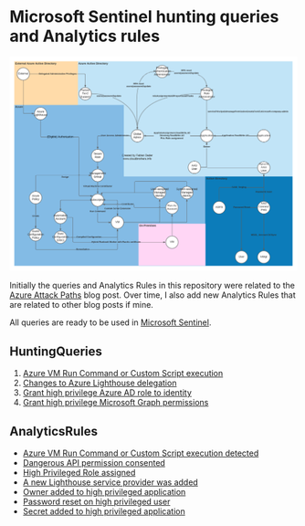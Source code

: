 # Microsoft Sentinel hunting queries and Analytics rules

![Azure Attack Paths](./images/AzureDominancePathsColor.png)

Initially the queries and Analytics Rules in this repository were related to the [Azure Attack Paths](https://cloudbrothers.info/en/azure-attack-paths/) blog post. Over time, I also add new Analytics Rules that are related to other blog posts if mine.

All queries are ready to be used in [Microsoft Sentinel](https://docs.microsoft.com/en-us/azure/sentinel/overview).

## HuntingQueries

1. [Azure VM Run Command or Custom Script execution](./HuntingQueries/AzureVMRunCommandorCustomScriptExecution.yaml)
1. [Changes to Azure Lighthouse delegation](./HuntingQueries/ChangesToAzureLighthouseDelegation.yaml)
1. [Grant high privilege Azure AD role to identity](./HuntingQueries/GrantHighPrivilegeAzureADRoleToIdentity.yaml)
1. [Grant high privilege Microsoft Graph permissions](./HuntingQueries/GrantHighPrivilegeMicrosoftGraphPermissions.yaml)

## AnalyticsRules

* [Azure VM Run Command or Custom Script execution detected](./AnalyticsRules/AzureVmRunCommandOrCustomScriptExecutionDetected.yaml)
* [Dangerous API permission consented](./AnalyticsRules/DangerousAPIPermissionConsented.yaml)
* [High Privileged Role assigned](./AnalyticsRules/HighPrivilegedRoleAssigned.yaml)
* [A new Lighthouse service provider was added](./AnalyticsRules/NewLighthouseServiceProviderWasAdded.yaml)
* [Owner added to high privileged application](./AnalyticsRules/OwnerAddedToHighPrivilegedApplication.yaml)
* [Password reset on high privileged user](./AnalyticsRules/PasswordResetOnHighPrivilegedUser.yaml)
* [Secret added to high privileged application](./AnalyticsRules/SecretAddedToHighPrivilegedApplication.yaml)
